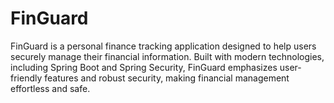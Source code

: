 # FinGuard
FinGuard is a personal finance tracking application designed to help users securely manage their financial information. Built with modern technologies, including Spring Boot and Spring Security, FinGuard emphasizes user-friendly features and robust security, making financial management effortless and safe.
